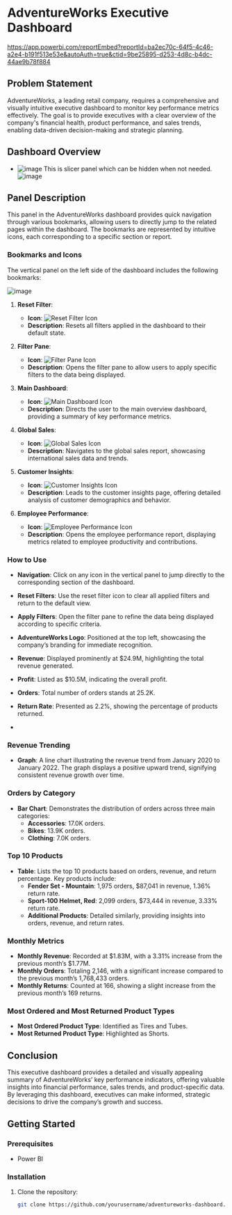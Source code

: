 # AdventureWorks Executive Dashboard
https://app.powerbi.com/reportEmbed?reportId=ba2ec70c-64f5-4c46-a2e4-b191f513e53e&autoAuth=true&ctid=9be25895-d253-4d8c-b4dc-44ae9b78f884

## Problem Statement
AdventureWorks, a leading retail company, requires a comprehensive and visually intuitive executive dashboard to monitor key performance metrics effectively. The goal is to provide executives with a clear overview of the company's financial health, product performance, and sales trends, enabling data-driven decision-making and strategic planning.

## Dashboard Overview
- ![image](https://github.com/RutujaDe/Rutuja-Portfolio/assets/171523556/a7af20bc-409d-47ff-91cc-a23544f4e2e0)
  This is slicer panel which can be hidden when not needed.
 ![image](https://github.com/RutujaDe/Rutuja-Portfolio/assets/171523556/8a30ad7a-5998-47b8-9777-7b503fd8148d)

## Panel Description
This panel in the AdventureWorks dashboard provides quick navigation through various bookmarks, allowing users to directly jump to the related pages within the dashboard. The bookmarks are represented by intuitive icons, each corresponding to a specific section or report.

### Bookmarks and Icons
The vertical panel on the left side of the dashboard includes the following bookmarks:

![image](https://github.com/RutujaDe/Rutuja-Portfolio/assets/171523556/534ce364-1321-4369-be94-80217044e79a)
1. **Reset Filter**:
   - **Icon**: ![Reset Filter Icon](path/to/reset-icon.png)
   - **Description**: Resets all filters applied in the dashboard to their default state.

2. **Filter Pane**:
   - **Icon**: ![Filter Pane Icon](path/to/filter-icon.png)
   - **Description**: Opens the filter pane to allow users to apply specific filters to the data being displayed.

3. **Main Dashboard**:
   - **Icon**: ![Main Dashboard Icon](path/to/dashboard-icon.png)
   - **Description**: Directs the user to the main overview dashboard, providing a summary of key performance metrics.

4. **Global Sales**:
   - **Icon**: ![Global Sales Icon](path/to/global-sales-icon.png)
   - **Description**: Navigates to the global sales report, showcasing international sales data and trends.

5. **Customer Insights**:
   - **Icon**: ![Customer Insights Icon](path/to/customer-insights-icon.png)
   - **Description**: Leads to the customer insights page, offering detailed analysis of customer demographics and behavior.

6. **Employee Performance**:
   - **Icon**: ![Employee Performance Icon](path/to/employee-performance-icon.png)
   - **Description**: Opens the employee performance report, displaying metrics related to employee productivity and contributions.

### How to Use


- **Navigation**: Click on any icon in the vertical panel to jump directly to the corresponding section of the dashboard.
- **Reset Filters**: Use the reset filter icon to clear all applied filters and return to the default view.
- **Apply Filters**: Open the filter pane to refine the data being displayed according to specific criteria.



- **AdventureWorks Logo**: Positioned at the top left, showcasing the company’s branding for immediate recognition.
- **Revenue**: Displayed prominently at $24.9M, highlighting the total revenue generated.
- **Profit**: Listed as $10.5M, indicating the overall profit.
- **Orders**: Total number of orders stands at 25.2K.
- **Return Rate**: Presented as 2.2%, showing the percentage of products returned.

- 


### Revenue Trending
- **Graph**: A line chart illustrating the revenue trend from January 2020 to January 2022. The graph displays a positive upward trend, signifying consistent revenue growth over time.

### Orders by Category
- **Bar Chart**: Demonstrates the distribution of orders across three main categories:
  - **Accessories**: 17.0K orders.
  - **Bikes**: 13.9K orders.
  - **Clothing**: 7.0K orders.

### Top 10 Products
- **Table**: Lists the top 10 products based on orders, revenue, and return percentage. Key products include:
  - **Fender Set - Mountain**: 1,975 orders, $87,041 in revenue, 1.36% return rate.
  - **Sport-100 Helmet, Red**: 2,099 orders, $73,444 in revenue, 3.33% return rate.
  - **Additional Products**: Detailed similarly, providing insights into orders, revenue, and return rates.

### Monthly Metrics
- **Monthly Revenue**: Recorded at $1.83M, with a 3.31% increase from the previous month’s $1.77M.
- **Monthly Orders**: Totaling 2,146, with a significant increase compared to the previous month’s 1,768,433 orders.
- **Monthly Returns**: Counted at 166, showing a slight increase from the previous month’s 169 returns.

### Most Ordered and Most Returned Product Types
- **Most Ordered Product Type**: Identified as Tires and Tubes.
- **Most Returned Product Type**: Highlighted as Shorts.

## Conclusion
This executive dashboard provides a detailed and visually appealing summary of AdventureWorks’ key performance indicators, offering valuable insights into financial performance, sales trends, and product-specific data. By leveraging this dashboard, executives can make informed, strategic decisions to drive the company’s growth and success.

## Getting Started

### Prerequisites
- Power BI
### Installation
1. Clone the repository:
   ```sh
   git clone https://github.com/yourusername/adventureworks-dashboard.git


